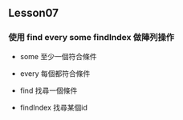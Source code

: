 ## Lesson07
### 使用 find every some findIndex 做陣列操作
- some
至少一個符合條件

- every
每個都符合條件

- find 
找尋一個條件

-  findIndex
找尋某個id